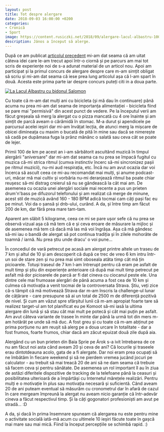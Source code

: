 ```yaml
---
layout: post
title: Tot despre alergare
date: 2018-09-03 16:00:00 +0200
categories:
- Cronică
- Sport
image: https://content.rusiczki.net/2018/09/alergare-lacul-albastru-1000x750.jpg
description: János a început să alerge.
---
```

După ce am publicat [articolul precedent](https://www.rusiczki.net/2018/07/12/alergarea-din-perspectiva-unui-incepator/) mi-am dat seama că am uitat câteva idei care le-am trecut apoi într-o ciornă și pe parcurs am mai tot scris de experiențe noi de s-a adunat material de un articol nou. Apoi am participat și la primul concurs de alergare despre care m-am simțit obligat să scriu și mi-am dat seama că iese prea lung articolul așa că l-am spart în două. Acesta este prima parte iar despre concurs puteți citi in a doua parte.

[![La Lacul Albastru cu bidonul Salomon](https://content.rusiczki.net/2018/09/alergare-lacul-albastru-1000x750.jpg)](https://content.rusiczki.net/2018/09/alergare-lacul-albastru.jpg)

Cu toate că m-am dat mulți ani cu bicicleta (și mă dau în continuare) până acuma nu prea mi-am dat seama de importanța alimentației - bicicleta fiind se pare mai "permisivă" din acest punct de vedere. Pe la începutul verii am făcut greșeala să merg la alergat cu o pizza mancată cu 4 ore înainte și am simțit de parcă aveam o cărămidă în stomac. M-a durut și apendicele pe parcursul acelei ieșiri dar mi-am învățat lecția, de atunci merg la mișcare de obicei dimineața cu maxim o bucată de pită în mine sau dacă se nimerește să cadă pe dupămasa fuga la prânz mănânc o salată sau ceva cât se poate de lejer.

Primii 100 de km pe acest an i-am sărbătorit ascultând muzică în timpul alergării "aniversare" dar mi-am dat seama ca nu prea se împacă fugitul cu muzica că-mi strica ritmul (cumva instinctiv încerc să-mi sincronizez pașii pe ritmul muzicii), nu-mi aud respirația, etc. Încă nu am avut ocazia dar voi încerca să ascult ceea ce mi-au recomandat mai mulți, și anume podcast-uri, măcar mă mai cultiv și vorbăria nu-mi deranjează ritmul ba poate chiar reușesc să-mi distrag creierul să nu se gândească la cât mai am. De asemenea cu ocazia unei alergări sociale mai recente a pus un prieten drum'n'bass pe difuzorul telefonului și am realizat că merge de minune, acest stil de muzică având 160 - 180 BPM adică tocmai cam câți pași fac eu pe minut. Voi da o șansă și dnb-ului, curând. A da, și între timp am făcut 200 de km, dar fără prea mare tam-tam.

Aparent am slăbit 5 kilograme, ceea ce mi se pare ușor sefe că nu prea se observă vizual așa că mă tem că e și ceva eroare de măsurare la mijloc și de asemenea mă tem că dacă mă las mă voi îngrășa. Așa că mă gândesc să-mi iau o bandă de alergat să pot continua tradiția și în zilele mohorâte de toamnă / iarnă. Nu prea știu unde dracu' o voi pune...

În concediul de vară petrecut pe acasă am alergat printre altele un traseu de 7 km și altul de 10 și am descoperit că după ce trec de vreo 6 km intru într-un soi de stare zen și nu prea mai simt oboseala atâta timp cât mă țin picioarele. Totuși traseul de 7 km l-am întrerupt pentru că eram pe asfalt de mult timp și știu din experiențe anterioare că după mai mult timp petrecut pe asfalt mă dor picioarele de parcă ar fi dat cineva cu ciocanul peste ele. Una dintre cele mai frumoase alergări de până acuma a fost cea de 10 km și culmea că motivația a venit tocmai de la controversata Strava. Știu, veți zice că-s tâmpit că mă motivează Strava dar m-am înscris la challenge-ul lunar de cățărare - care presupune să ai un total de 2500 m de diferență pozitivă de nivel. Și cum am văzut spre sfârșitul lunii că m-am apropiat foarte tare să realizez target-ul am tot planificat eu pe Komoot să-mi iasă la ultima alergare din lună și să stau cât mai mult pe potecă și cât mai puțin pe asfalt. Am avut câteva variante de trasee în minte dar până la urmă tot din mers m-am hotărât pe unde să mă duc. A fost greu și cu toate că m-am abținut pe prima porțiune nu am reușit să alerg pe a doua urcare în totalitate - dar a fost frumos, foarte frumos, chiar dacă am zăcut epuizat două zile după aia.

Alergând cu un bun prieten din Baia Sprie pe Árok s-a ivit întrebarea de ce nu am făcut noi asta când aveam 20 și ceva de ani? Că locurile și traseele erau dintotdeauna acolo, gata de a fi alergate. Dar noi eram prea ocupați să ne îmbătăm în fiecare weekend și să ne pierdem vremea jucând jocuri pe calculator - au trebuit să mai treacă 20 de ani să ne dam seama că trebuie să facem ceva și pentru sănătate. De asemenea un rol important îl au în ziua de astăzi diferitele dispozitive de tracking de la telefoane până la ceasuri și posibilitatea ulterioară de a împărtăși cu Internetul mărețele realizări. Pentru mulți e o motivație în plus sau motivația necesară și suficientă. Când aveam 20 de ani puteam eventual să măsurăm cu cronometrul dar în afară de cazul în care mergeam împreună la alergat nu aveam nicio garanție că într-adevăr cineva a făcut respectivul timp. Și la câți gogonatori profesioniști am avut pe stradă... :D

A da, și dacă în prima însemnare spuneam că alergarea nu este pentru mine o activitate socială iată-mă acum cu ultimele 10 ieșiri făcute toate în gașcă mai mare sau mai mică. Fiind la început percepțiile se schimbă rapid. :)
